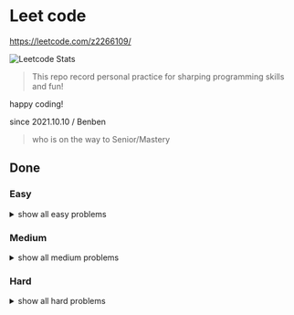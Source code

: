 # Leet code

https://leetcode.com/z2266109/

![Leetcode Stats](https://leetcode.card.workers.dev/?username=z2266109&theme=unicorn&extension=activity)

> This repo record personal practice for sharping programming skills and fun!

happy coding!

since 2021.10.10 / Benben
> who is on the way to Senior/Mastery

## Done

### Easy

<details>
  <summary>show all easy problems</summary>

- 0001.Two Sum
- 0009.Palindrome Number
- 0013.Roman to Integer
- 0014.Longest Common Prefix
- 0020.Valid Parentheses
- 0021.Merge Two Sorted Lists
- 0026.Remove Duplicates from Sorted Array
- 0027.Remove Element
- 0028.Implement strStr()
- 0035.Search Insert Position
- 0053.Maximum SubArray
- 0104.Maximum Depth of Binary Tree
- 0100.Same Tree
- 0110.Balanced Binary Tree
- 0111.Minimum Depth of Binary Tree
- 0121.Best Time to Buy and Sell Stock
- 0125.Valid Palindrome
- 0144.Binary Tree PreOrder Traversal
- 0141.Linked List Cycle
- 0206.Reverse Linked List
- 0217.Contains Duplicate
- 0226.Invert Binary Tree
- 0234.Palindrome Linked List
- 0235.Lowest Common Ancestor of a Binary Search Tree
- 0242.Valid Anagram
- 0509.Fibonacci Number
- 0543.Diameter of Binary Tree
- 0572.Subtree of Another Tree
- 0704.Binary Search
- 0905.Sort Array By Parity
- 1694.Reformat Phone Number

</details>

### Medium

<details>
  <summary>show all medium problems</summary>

- 0046.Permutations
- 0056.Merge Intervals
- 0092.Reverse Linked List II
- 0114.Flatten Binary Tree to Linked List
- 0116.Populating Next Right Pointers in Each Node
- 0322.Coin Change

</details>

### Hard

<details>
  <summary>show all hard problems</summary>

- 0004.Median of Two Sorted Arrays
- 0023.Merge k Sorted Lists
- 0025.Reverse Nodes in k-Group
- 0051.N Queens

</details>
